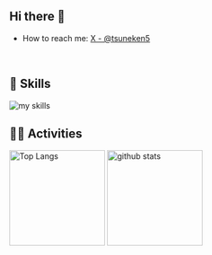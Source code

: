 ## Hi there 👋
- How to reach me: [X - @tsuneken5](https://x.com/tsuneken5)
<br>

## 🌱 Skills
<img alt="my skills" src="https://skillicons.dev/icons?theme=dark&perline=7&i=html,css,js,ts,angular,python,docker,aws,gcp" />
<br>

## 🏃‍♀️ Activities
<div align="left"> 
  <img alt="Top Langs" height="170px" src="https://github-readme-stats.vercel.app/api?username=tsuneken5&theme=vue-dark&layout=compact" />
  <img alt="github stats" height="170px" src="https://github-readme-stats.vercel.app/api/top-langs/?username=tsuneken5&theme=vue-dark&layout=compact" />
</div>

<!--
**tsuneken5/tsuneken5** is a ✨ _special_ ✨ repository because its `README.md` (this file) appears on your GitHub profile.

Here are some ideas to get you started:

- 🔭 I’m currently working on ...
- 🌱 I’m currently learning ...
- 👯 I’m looking to collaborate on ...
- 🤔 I’m looking for help with ...
- 💬 Ask me about ...
- 📫 How to reach me: ...
- 😄 Pronouns: ...
- ⚡ Fun fact: ...
-->
